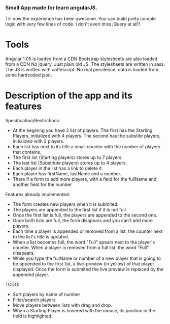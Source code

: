 ### Small App made for learn angularJS.

Till now the experience has been awesome. You can build prety comple logic
with very few lines of code.
I don't even miss jQuery at all!!

# Tools
Angular 1.05 is loaded from a CDN
Bootstrap stylesheets are also loaded from a CDN
No jquery. Just plain old JS.
The stylesheets are written in sass.
The JS is written with coffescript.
No real persitence, data is loaded from some hardcoded json.

# Description of the app and its features

Specification/Restrictions:

* At the begining you have 2 list of players.
  The first has the Starting Players, initialized with 4 players.
  The second has the substite players, initialized with 3 players.
* Each list has next to its title a small counter with the number of
  players that contains.
* The first list (Starting players) stores up to 7 players.
* The last list (Substitute players) stores up to 4 players.
* Each player in the list has a link to delete it.
* Each player has firstName, lastName and a number.
* There if a form to add more players, with a field for the fullName
  and another field for the number

Features already implemented:

* The form creates new players when it is submited.
* The players are appended to the first list if it is not full.
* Once the first list is full, the players are appended to the second one.
* Once both lists are full, the form disapears and you can't add more players.
* Each time a player is appended or removed from a list, the counter next to the
  list's title is updated.
* When a list becomes full, the word "Full" apears next to the player's counter.
  When a player is removed from a full list, the word "Full" disapears.
* While you type the fullName or number of a new player that is going to be appended
  to the first list, a live-preview (in yellow) of that player displayed.
  Once the form is submited the live preview is replaced by the appended player.

TODO:

* Sort players by name of number
* Filter/search players
* Move players between lists with drag and drop.
* When a Starting Player is hovered with the mouse, its position in the field is highlighted.


